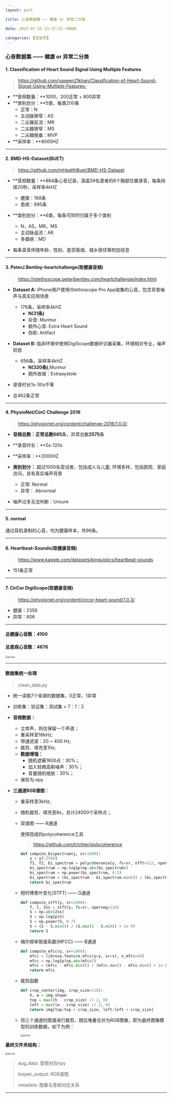```yaml
---
layout: post

title: 心音数据集 —— 健康 or 异常二分类

date: 2025-07-31 13:37:23 +0900

categories: [信安杯]
---
```


### 心音数据集 —— 健康 or 异常二分类 

#### 1. Classification of Heart Sound Signal Using Multiple Features

> https://github.com/yaseen21khan/Classification-of-Heart-Sound-Signal-Using-Multiple-Features-

- **音频数量：**1000，200正常 + 800异常
- **类别划分：**5类，每类200条
  - 正常：N
  - 主动脉狭窄：AS
  - 二尖瓣反流：MR
  - 二尖瓣狭窄：MS
  - 二尖瓣脱垂：MVP
- **采样率：**8000HZ

****

#### 2. BMD-HS-Dataset(BUET)

> https://github.com/mHealthBuet/BMD-HS-Dataset

- **音频数量：**864条心音记录，涵盖59名患者的8个胸部位置录音，每条持续20秒，采样率4kHZ
  - 健康：168条
  - 患病：695条

- **类别划分：**6类，每条可同时归属于多个类别
  - N，AS，MR，MS
  - 主动脉返流：AR
  - 多瓣病：MD

- 每条录音伴随年龄、性别、是否吸烟、城乡居住等附加信息

****

#### 3.  PeterJ.Bentley-heartchallenge(取健康音频)

> https://istethoscope.peterjbentley.com/heartchallenge/index.html

- **Dataset A:** iPhone用户使用iStethoscope Pro App收集的心音，包含背景噪声与真实应用场景
  - 176条，采样率4kHZ
    - **N(31条)**
    - 杂音: Murmur
    - 额外心音: Extra Heart Sound
    - 伪影: Artifact
- **Dataset B:** 临床环境中使用DigiScope数据听诊器采集，环境相对专业，噪声较低
  - 656条，采样率4kHZ
    - **N(320条)**,Murmur	
    - 期外收缩：Extrasystole

- 录音时长1s-30s不等

- 总462条正常

****

#### 4. PhysioNet/CinC Challenge 2016

> https://physionet.org/content/challenge-2016/1.0.0/

- **音频总数：**正常总数**665**条，异常总数**2575**条
- **录音时长：**5s-120s
- **采样率：**2000HZ
- **类别划分：** 超过1000名受试者，包括成人与儿童; 环境多样，包括医院、家庭访问，具有真实噪声背景

  - 正常:    Normal
  - 异常： Abnormal
- 噪声过多无法判断：Unsure

****

#### 5. normal

通过耳机录制的心音，均为健康样本，共96条。

****

#### 6. Heartbeat-Sounds(取健康音频)

> https://www.kaggle.com/datasets/kinguistics/heartbeat-sounds

- 151条正常

****

#### 7. CirCor DigiScope(取健康音频)

> https://physionet.org/content/circor-heart-sound/1.0.3/

- 健康：2358
- 异常：606

****

#### 总健康心音数：4100

#### 总患病心音数：4676

<p>
    <img src="https://hhhi21g.github.io/assets/img/xinan/x4.png" alt="alt text" style="zoom:50%;" />
</p>

****

#### 数据集统一处理

> clean_data.py

- 统一读取7个来源的数据集，0正常，1异常

- 训练集：验证集：测试集 = 7：1：2

- **音频数据：**
  - 立体声，则仅保留一个声道；
  - 重采样至16kHz;
  - 带通滤波：20 ~ 400 Hz;
  - 裁剪、填充至10s;
  - **数据增强：**
    - 随机遮蔽1600点：30%；
    - 加入轻微高斯噪声：30%；
    - 音量随机缩放：30%；
  - 保存为.npy
  
- **三通道RGB谱图：**
  
  - 重采样至3kHz;
  
  - 随机裁剪、填充至8s，总计24000个采样点；
  
  - 双谱图  —— R通道
  
    使用现成的polycoherence工具
  
    > https://github.com/trichter/polycoherence
  
    ```python
    def compute_bispectrum(y, sr=1000):
        y = y[:2500]
        f1, f2, bi_spectrum = polycoherence(y, fs=sr, nfft=512, nperseg=128, noverlap=96, norm=None)
        bi_spectrum = np.log1p(np.abs(bi_spectrum))
        bi_spectrum = np.power(bi_spectrum, 0.5)
        bi_spectrum = (bi_spectrum - bi_spectrum.min()) / (bi_spectrum.max() - bi_spectrum.min() + 1e-9)
        return bi_spectrum
    ```
  
  - 短时傅里叶变化(STFT) —— G通道
  
    ```python
    def compute_stft(y, sr=1000):
        f, t, Zxx = stft(y, fs=sr, nperseg=128)
        S = np.abs(Zxx)
        S = np.log1p(S)
        S = np.power(S, 0.7)
        S = (S - S.min()) / (S.max() - S.min() + 1e-9)
        return S
    ```
  
  - 梅尔频率倒谱系数(MFCC) —— B通道
  
    ```python
    def compute_mfcc(y, sr=1000):
        mfcc = librosa.feature.mfcc(y=y, sr=sr, n_mfcc=40)
        mfcc = np.log1p(np.abs(mfcc))
        mfcc = (mfcc - mfcc.min()) / (mfcc.max() - mfcc.min() + 1e-9)
        return mfcc
    ```
  
  - 裁剪函数
  
    ```python
    def crop_center(img, crop_size=128):
        h, w = img.shape
        top = max((h - crop_size) // 2, 0)
        left = max((w - crop_size) // 2, 0)
        return img[top:top + crop_size, left:left + crop_size]
    ```
  
  - 将三个通道的图谱进行裁剪，随后堆叠合并为RGB图像，即为最终图像模型的训练数据，如下为例：
  
    <p>
        <img src="https://hhhi21g.github.io/assets/img/xinan/sample_800.png" alt="alt text" style="zoom:50%;" />
    </p>

**最终文件夹结构：**

<p>
    <img src="https://hhhi21g.github.io/assets/img/xinan/x5.png" alt="alt text" style="zoom:50%;" />
</p>

> aug_data: 音频对应npy
>
> bispec_output: RGB谱图
>
> netadata: 图像与音频对应关系

****